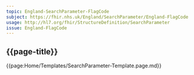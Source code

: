 ```yaml
---
topic: England-SearchParameter-FlagCode
subject: https://fhir.nhs.uk/England/SearchParameter/England-FlagCode
usage: http://hl7.org/fhir/StructureDefinition/SearchParameter
issue: England-FlagCode
---
```


## {{page-title}}

{{page:Home/Templates/SearchParameter-Template.page.md}}